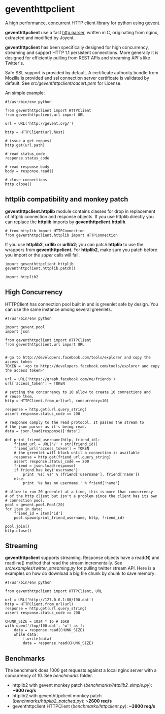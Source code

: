 # geventhttpclient

A high performance, concurrent HTTP client library for python using 
[gevent](http://gevent.org).

**geventhttpclient** use a fast [http parser](http://github.com/joyent/http-parser),
written in C, originating from nginx, extracted and modified by Joyent.

**geventhttpclient** has been specifically designed for high concurrency,
streaming and support HTTP 1.1 persistent connections. More generally it is
designed for efficiently pulling from REST APIs and streaming API's
like Twitter's.

Safe SSL support is provided by default. A certificate authority bundle from
Mozilla is provided and ssl connection server certificate is validated by
default. See *src/geventhttpclient/cacert.pem* for License.

An simple example:

    #!/usr/bin/env python

    from geventhttpclient import HTTPClient
    from geventhttpclient.url import URL

    url = URL('http://gevent.org/')

    http = HTTPClient(url.host)

    # issue a get request
    http.get(url.path)

    # read status_code
    response.status_code

    # read response body
    body = response.read()

    # close connections
    http.close()


## httplib compatibility and monkey patch

**geventhttpclient.httplib** module contains classes for drop in
replacement of httplib connection and response objects.
If you use httplib directly you can replace the **httplib** imports
by **geventhttpclient.httplib**.

    # from httplib import HTTPConnection
    from geventhttpclient.httplib import HTTPConnection

If you use **httplib2**, **urllib** or **urllib2**; you can patch **httplib** to
use the wrappers from **geventhttpclient**.
For **httplib2**, make sure you patch before you import or the *super*
calls will fail.

    import geventhttpclient.httplib
    geventhttpclient.httplib.patch()

    import httplib2


## High Concurrency

HTTPClient has connection pool built in and is greenlet safe by design.
You can use the same instance among several greenlets.


    #!/usr/bin/env python

    import gevent.pool
    import json

    from geventhttpclient import HTTPClient
    from geventhttpclient.url import URL


    # go to http://developers.facebook.com/tools/explorer and copy the access token
    TOKEN = '<go to http://developers.facebook.com/tools/explorer and copy the access token>'

    url = URL('https://graph.facebook.com/me/friends')
    url['access_token'] = TOKEN

    # setting the concurrency to 10 allow to create 10 connections and
    # reuse them.
    http = HTTPClient.from_url(url, concurrency=10)

    response = http.get(url.query_string)
    assert response.status_code == 200

    # response comply to the read protocol. It passes the stream to
    # the json parser as it's being read.
    data = json.load(response)['data']

    def print_friend_username(http, friend_id):
        friend_url = URL('/' + str(friend_id))
        friend_url['access_token'] = TOKEN
        # the greenlet will block until a connection is available
        response = http.get(friend_url.query_string)
        assert response.status_code == 200
        friend = json.load(response)
        if friend.has_key('username'):
            print '%s: %s' % (friend['username'], friend['name'])
        else:
            print '%s has no username.' % friend['name']

    # allow to run 20 greenlet at a time, this is more than concurrency
    # of the http client but isn't a problem since the client has its own
    # connection pool.
    pool = gevent.pool.Pool(20)
    for item in data:
        friend_id = item['id']
        pool.spawn(print_friend_username, http, friend_id)

    pool.join()
    http.close()

## Streaming

**geventhttpclient** supports streaming.
Response objects have a read(N) and readline() method that read the stream
incrementally.
See *src/examples/twitter_streaming.py* for pulling twitter stream API.
Here is a examples on how do download a big file chunk by chunk to save memory:

    #!/usr/bin/env python

    from geventhttpclient import HTTPClient, URL

    url = URL('http://127.0.0.1:80/100.dat')
    http = HTTPClient.from_url(url)
    response = http.get(url.query_string)
    assert response.status_code == 200

    CHUNK_SIZE = 1024 * 16 # 16KB
    with open('/tmp/100.dat', 'w') as f:
        data = response.read(CHUNK_SIZE)
        while data:
            f.write(data)
            data = response.read(CHUNK_SIZE)


## Benchmarks

The benchmark does 1000 get requests against a local nginx server with
a concurrency of 10. See *benchmarks* folder.

- httplib2 with gevent monkey patch (*benchmarks/httplib2_simple.py*): **~600 req/s**
- httplib2 with geventhttpclient monkey patch (*benchmarks/httplib2_patched.py*): **~2600 req/s**
- geventhttpclient.HTTPClient (*benchmarks/httpclient.py*): **~3800 req/s**

